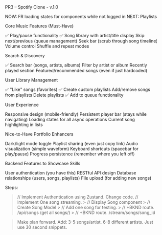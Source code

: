 PR3 – Spotify Clone - v.1.0

NOW: FR loading states for components while not logged in
NEXT: Playlists

Core Music Features (Must-Have)

✅ Play/pause functionality
✅ Song library with artist/title display
Skip next/previous (queue management)
Seek bar (scrub through song timeline)
Volume control
Shuffle and repeat modes

Search & Discovery

✅ Search bar (songs, artists, albums)
Filter by artist or album
Recently played section
Featured/recommended songs (even if just hardcoded)

User Library Management

✅ "Like" songs (favorites)
✅ Create custom playlists
Add/remove songs from playlists
Delete playlists
✅ Add to queue functionality

User Experience

Responsive design (mobile-friendly)
Persistent player bar (stays while navigating)
Loading states for all async operations
Current song highlighting in lists

Nice-to-Have Portfolio Enhancers

Dark/light mode toggle
Playlist sharing (even just copy link)
Audio visualization (simple waveform)
Keyboard shortcuts (spacebar for play/pause)
Progress persistence (remember where you left off)

Backend Features to Showcase Skills

User authentication (you have this)
RESTful API design
Database relationships (users, songs, playlists)
File upload (for adding new songs)

Steps:
> // Implement Authentication using Zustand. Change code.
> // Implement One song streaming.
    > // Display Song component
    > // Create Song Model
    > // Add one song for testing.
    > // +BKND route. /api/songs (get all songs/)
    > // +BKND route. /stream/songs/song_id

> Make plan forward.
> Add: 3-5 songs/artist. 6-8 different artists. Just use 30 second snippets.


